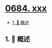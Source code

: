 # [0684. xxx](https://github.com/Tdahuyou/TNotes.leetcode/tree/main/notes/0684.%20xxx)

<!-- region:toc -->

- [1. 📝 概述](#1--概述)

<!-- endregion:toc -->

## 1. 📝 概述

